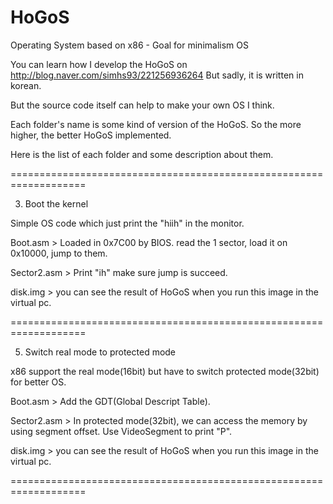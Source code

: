 # HoGoS
Operating System based on x86 - Goal for minimalism OS

You can learn how I develop the HoGoS on http://blog.naver.com/simhs93/221256936264 But sadly, it is written in korean.

But the source code itself can help to make your own OS I think.

Each folder's name is some kind of version of the HoGoS. So the more higher, the better HoGoS implemented.

Here is the list of each folder and some description about them.

===================================================================

3. Boot the kernel

Simple OS code which just print the "hiih" in the monitor. 

Boot.asm > Loaded in 0x7C00 by BIOS. read the 1 sector, load it on 0x10000, jump to them.

Sector2.asm > Print "ih" make sure jump is succeed.


disk.img > you can see the result of HoGoS when you run this image in the virtual pc.

===================================================================

5. Switch real mode to protected mode

x86 support the real mode(16bit) but have to switch protected mode(32bit) for better OS.

Boot.asm > Add the GDT(Global Descript Table).

Sector2.asm > In protected mode(32bit), we can access the memory by using segment offset. Use VideoSegment to print "P".


disk.img > you can see the result of HoGoS when you run this image in the virtual pc.

===================================================================

